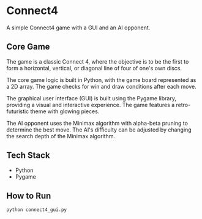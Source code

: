 # Connect4

A simple Connect4 game with a GUI and an AI opponent.

## Core Game

The game is a classic Connect 4, where the objective is to be the first to form a horizontal, vertical, or diagonal line of four of one's own discs.

The core game logic is built in Python, with the game board represented as a 2D array. The game checks for win and draw conditions after each move.

The graphical user interface (GUI) is built using the Pygame library, providing a visual and interactive experience. The game features a retro-futuristic theme with glowing pieces.

The AI opponent uses the Minimax algorithm with alpha-beta pruning to determine the best move. The AI's difficulty can be adjusted by changing the search depth of the Minimax algorithm.

## Tech Stack

- Python
- Pygame

## How to Run

```bash
python connect4_gui.py
```